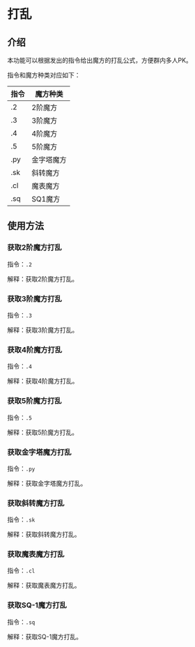 # 打乱

## 介绍

本功能可以根据发出的指令给出魔方的打乱公式，方便群内多人PK。

指令和魔方种类对应如下：

| 指令 | 魔方种类 |
|---|---|
| .2 | 2阶魔方 |
| .3 | 3阶魔方 |
| .4 | 4阶魔方 |
| .5 | 5阶魔方 |
| .py | 金字塔魔方 |
| .sk | 斜转魔方 |
| .cl | 魔表魔方 |
| .sq | SQ1魔方 |

## 使用方法

### 获取2阶魔方打乱

指令：`.2`
    
解释：获取2阶魔方打乱。
    
<Chat
:msgList="[
    {
        'msg':'.2',
        'position':'right'
    },
    {
        'msg':'2阶\nU\' R\' F\' U2 F U R\' F U\' R U',
        'position':'left'
    }
]"/>


### 获取3阶魔方打乱

指令：`.3`
    
解释：获取3阶魔方打乱。
    
<Chat
:msgList="[
    {
        'msg':'.3',
        'position':'right'
    },
    {
        'msg':'3阶\nU2 R2 B2 U2 R2 B L2 B2 R\' B\' F\' D\' B2 R F\' D\' U\' B2 L\'',
        'position':'left'
    }
]"/>

### 获取4阶魔方打乱

指令：`.4`
    
解释：获取4阶魔方打乱。
    
<Chat
:msgList="[
    {
        'msg':'.4',
        'position':'right'
    },
    {
        'msg':'4阶\nB2 D2 F\' D2 B\' U2 F2 D F\' R\' B\' F2 R2 F U\' L2 F2 L2 Fw2 R\' F\' Rw2 D2 F L B\' Rw2 D2 R B Uw L\' F2 Uw\' L2 Uw2 Rw U Fw\' B Rw2 Uw\' R\'',
        'position':'left'
    }
]"/>


### 获取5阶魔方打乱

指令：`.5`
    
解释：获取5阶魔方打乱。
    
<Chat
:msgList="[
    {
        'msg':'.5',
        'position':'right'
    },
    {
        'msg':'5阶\nU\' Fw\' L Bw\' F\' U2 Fw Lw\' Dw\' Fw Lw\' R2 Bw\' Lw L2 Dw L2 B Dw\' Fw\' D\' F Dw2 F\' U Dw\' R Fw B2 L Rw Lw B\' Uw D2 F2 Fw2 D Dw2 R Lw Uw Bw2 B Fw\' D2 L R Rw F\' Bw B\' Lw U2 Dw2 Bw2 B\' Dw2 U Bw2',
        'position':'left'
    }
]"/>

### 获取金字塔魔方打乱

指令：`.py`
    
解释：获取金字塔魔方打乱。
    
<Chat
:msgList="[
    {
        'msg':'.py',
        'position':'right'
    },
    {
        'msg':'pyram\nU R\' B\' U\' R\' B R L U\' R\' U u b',
        'position':'left'
    }
]"/>

### 获取斜转魔方打乱

指令：`.sk`
    
解释：获取斜转魔方打乱。
    
<Chat
:msgList="[
    {
        'msg':'.sk',
        'position':'right'
    },
    {
        'msg':'skewb\nL U B\' L R\' U\' B U\' R U B',
        'position':'left'
    }
]"/>

### 获取魔表魔方打乱

指令：`.cl`
    
解释：获取魔表魔方打乱。
    
<Chat
:msgList="[
    {
        'msg':'.cl',
        'position':'right'
    },
    {
        'msg':'clock\nUR5- DR3+ DL2- UL1+ U2+ R5+ D3+ L6+ ALL5- y2 U5- R1+ D6+ L2- ALL4- DR',
        'position':'left'
    }
]"/>

### 获取SQ-1魔方打乱

指令：`.sq`
    
解释：获取SQ-1魔方打乱。
    
<Chat
:msgList="[
    {
        'msg':'.sq',
        'position':'right'
    },
    {
        'msg':'sq1\n(4,3) / (-3,0) / (0,3) / (-3,-3) / (-1,-4) / (-2,0) / (-3,0) / (-1,0) / (-2,-3) / (3,0) / (4,0) / (0,-3) / (-2,0)',
        'position':'left'
    }
]"/>
